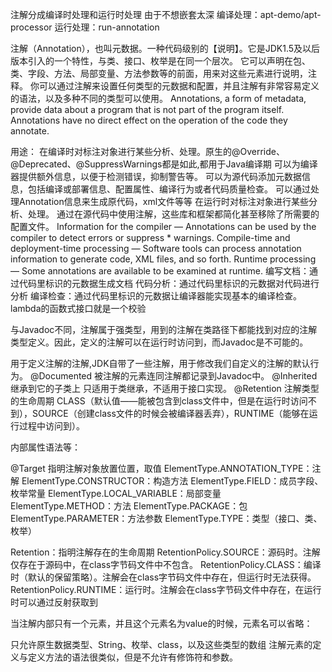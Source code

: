 注解分成编译时处理和运行时处理
由于不想嵌套太深
编译处理：apt-demo/apt-processor
运行处理：run-annotation




注解（Annotation），也叫元数据。一种代码级别的【说明】。它是JDK1.5及以后版本引入的一个特性，与类、接口、枚举是在同一个层次。
它可以声明在包、类、字段、方法、局部变量、方法参数等的前面，用来对这些元素进行说明，注释。
你可以通过注解来设置任何类型的元数据和配置，并且注解有非常容易定义的语法，以及多种不同的类型可以使用。
Annotations, a form of metadata, provide data about a program that is not part of the program itself. 
Annotations have no direct effect on the operation of the code they annotate.

用途：
在编译时对标注对象进行某些分析、处理。原生的@Override、@Deprecated、@SuppressWarnings都是如此,都用于Java编译期
可以为编译器提供额外信息，以便于检测错误，抑制警告等。
可以为源代码添加元数据信息，包括编译或部署信息、配置属性、编译行为或者代码质量检查。
可以通过处理Annotation信息来生成原代码，xml文件等等
在运行时对标注对象进行某些分析、处理。
通过在源代码中使用注解，这些库和框架都简化甚至移除了所需要的配置文件。
Information for the compiler — Annotations can be used by the compiler to detect errors or suppress * warnings.
Compile-time and deployment-time processing — Software tools can process annotation information to generate code, XML files, and so forth.
Runtime processing — Some annotations are available to be examined at runtime.
编写文档：通过代码里标识的元数据生成文档
代码分析：通过代码里标识的元数据对代码进行分析
编译检查：通过代码里标识的元数据让编译器能实现基本的编译检查。lambda的函数式接口就是一个校验

与Javadoc不同，注解属于强类型，用到的注解在类路径下都能找到对应的注解类型定义。因此，定义的注解可以在运行时访问到，而Javadoc是不可能的。

用于定义注解的注解,JDK自带了一些注解，用于修改我们自定义的注解的默认行为。
@Documented 被注解的元素连同注解都记录到Javadoc中。
@Inherited 继承到它的子类上  只适用于类继承，不适用于接口实现。
@Retention 注解类型的生命周期 CLASS（默认值——能被包含到class文件中，但是在运行时访问不到），SOURCE（创建class文件的时候会被编译器丢弃），RUNTIME（能够在运行过程中访问到）。


内部属性语法等：

@Target 指明注解对象放置位置，取值
ElementType.ANNOTATION_TYPE：注解
ElementType.CONSTRUCTOR：构造方法
ElementType.FIELD：成员字段、枚举常量
ElementType.LOCAL_VARIABLE：局部变量
ElementType.METHOD：方法
ElementType.PACKAGE：包
ElementType.PARAMETER：方法参数
ElementType.TYPE：类型（接口、类、枚举）

Retention：指明注解存在的生命周期
RetentionPolicy.SOURCE：源码时。注解仅存在于源码中，在class字节码文件中不包含。
RetentionPolicy.CLASS：编译时（默认的保留策略）。注解会在class字节码文件中存在，但运行时无法获得。
RetentionPolicy.RUNTIME：运行时。注解会在class字节码文件中存在，在运行时可以通过反射获取到

当注解内部只有一个元素，并且这个元素名为value的时候，元素名可以省略：

只允许原生数据类型、String、枚举、class，以及这些类型的数组
注解元素的定义与定义方法的语法很类似，但是不允许有修饰符和参数。



